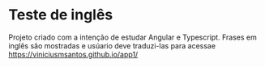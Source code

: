 # Teste de inglês

Projeto criado com a intenção de estudar Angular e Typescript. Frases em inglês são mostradas e usúario deve traduzi-las 
para acessae https://viniciusmsantos.github.io/app1/
